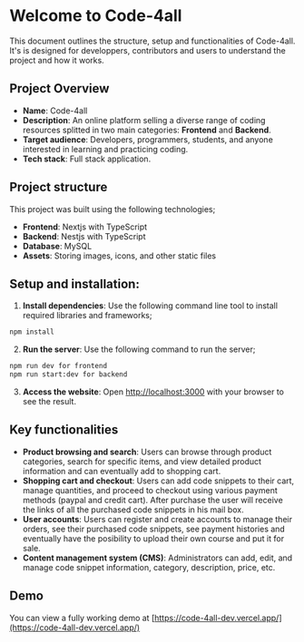 #    Welcome to Code-4all
This document outlines the structure, setup and functionalities of Code-4all. It's is designed for developpers, contributors and users to understand the project and how it works.
## Project Overview
* <b>Name</b>: Code-4all
* <b>Description</b>: An online platform selling a diverse range of coding resources splitted in two main categories: <b>Frontend</b> and <b>Backend</b>.
* <b>Target audience</b>: Developers, programmers, students, and anyone interested in learning and practicing coding.
* <b>Tech stack</b>: Full stack application.
## Project structure
This project was built using the following technologies;
* <b>Frontend</b>: Nextjs with TypeScript
* <b>Backend</b>: Nestjs with TypeScript
* <b>Database</b>: MySQL
* <b>Assets</b>: Storing images, icons, and other static files
## Setup and installation:
1. <b>Install dependencies</b>: Use the following command line tool to install required libraries and frameworks;
```bash
npm install
```
2. <b>Run the server</b>: Use the following command to run the server;
```bash
npm run dev for frontend
npm run start:dev for backend
```
3. <b>Access the website</b>: Open [http://localhost:3000](http://localhost:3000) with your browser to see the result.
## Key functionalities 
* <b>Product browsing and search</b>: Users can browse through product categories, search for specific items, and view detailed product information and can eventually add to shopping cart.
* <b>Shopping cart and checkout</b>: Users can add code snippets to their cart, manage quantities, and proceed to checkout using various payment methods (paypal and credit cart). After purchase the user will receive the links of all the purchased code snippets in his mail box.
* <b>User accounts</b>: Users can register and create accounts to manage their orders, see their purchased code snippets, see payment histories and eventually have the posibility to upload their own course and put it for sale.
* <b>Content management system (CMS)</b>: Administrators can add, edit, and manage code snippet information, category, description, price, etc.
## Demo
You can view a fully working demo at [https://code-4all-dev.vercel.app/](https://code-4all-dev.vercel.app/)
